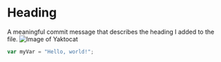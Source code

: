 # Heading
A meaningful commit message that describes the heading I added to the file.
![Image of Yaktocat](https://octodex.github.com/images/yaktocat.png)
``` javascript
var myVar = "Hello, world!";
```
